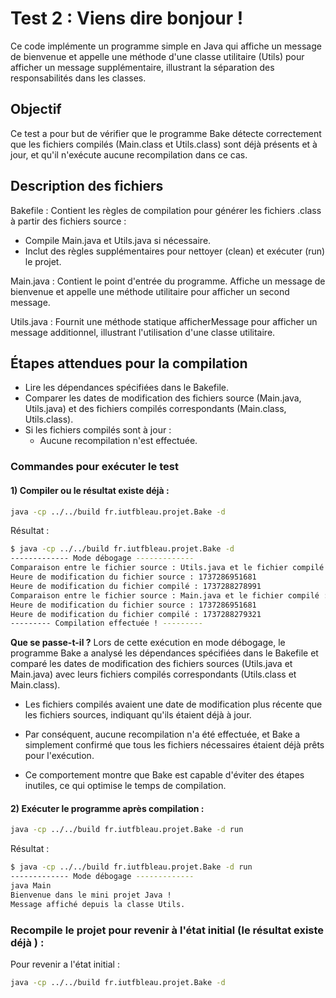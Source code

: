 # Test 2 : Viens dire bonjour !

Ce code implémente un programme simple en Java qui affiche un message de bienvenue et appelle une méthode d'une classe utilitaire (Utils) pour afficher un message supplémentaire, illustrant la séparation des responsabilités dans les classes.

## Objectif

Ce test a pour but de vérifier que le programme Bake détecte correctement que les fichiers compilés (Main.class et Utils.class) sont déjà présents et à jour, et qu'il n'exécute aucune recompilation dans ce cas.

## Description des fichiers

Bakefile : Contient les règles de compilation pour générer les fichiers .class à partir des fichiers source : 

* Compile Main.java et Utils.java si nécessaire.
* Inclut des règles supplémentaires pour nettoyer (clean) et exécuter (run) le projet.

Main.java : Contient le point d'entrée du programme. Affiche un message de bienvenue et appelle une méthode utilitaire pour afficher un second message.

Utils.java : Fournit une méthode statique afficherMessage pour afficher un message additionnel, illustrant l'utilisation d'une classe utilitaire.

## Étapes attendues pour la compilation

* Lire les dépendances spécifiées dans le Bakefile.
* Comparer les dates de modification des fichiers source (Main.java, Utils.java) et des fichiers compilés correspondants (Main.class, Utils.class).
* Si les fichiers compilés sont à jour :
    * Aucune recompilation n'est effectuée.

### Commandes pour exécuter le test

#### 1) Compiler ou le résultat existe déjà :

```bash
java -cp ../../build fr.iutfbleau.projet.Bake -d 
```
Résultat : 
```bash
$ java -cp ../../build fr.iutfbleau.projet.Bake -d 
------------- Mode débogage -------------
Comparaison entre le fichier source : Utils.java et le fichier compilé : Utils.class
Heure de modification du fichier source : 1737286951681
Heure de modification du fichier compilé : 1737288278991
Comparaison entre le fichier source : Main.java et le fichier compilé : Main.class
Heure de modification du fichier source : 1737286951681
Heure de modification du fichier compilé : 1737288279321
--------- Compilation effectuée ! ---------
```

**Que se passe-t-il ?** Lors de cette exécution en mode débogage, le programme Bake a analysé les dépendances spécifiées dans le Bakefile et comparé les dates de modification des fichiers sources (Utils.java et Main.java) avec leurs fichiers compilés correspondants (Utils.class et Main.class).

* Les fichiers compilés avaient une date de modification plus récente que les fichiers sources, indiquant qu'ils étaient déjà à jour.

* Par conséquent, aucune recompilation n'a été effectuée, et Bake a simplement confirmé que tous les fichiers nécessaires étaient déjà prêts pour l'exécution.

* Ce comportement montre que Bake est capable d'éviter des étapes inutiles, ce qui optimise le temps de compilation.

#### 2) Exécuter le programme après compilation :

```bash
java -cp ../../build fr.iutfbleau.projet.Bake -d run
```

Résultat : 
```bash
$ java -cp ../../build fr.iutfbleau.projet.Bake -d run
------------- Mode débogage -------------
java Main
Bienvenue dans le mini projet Java !
Message affiché depuis la classe Utils. 
```

### Recompile le projet pour revenir à l'état initial (le résultat existe déjà ) :

Pour revenir a l'état initial : 

```bash
java -cp ../../build fr.iutfbleau.projet.Bake -d 
```
